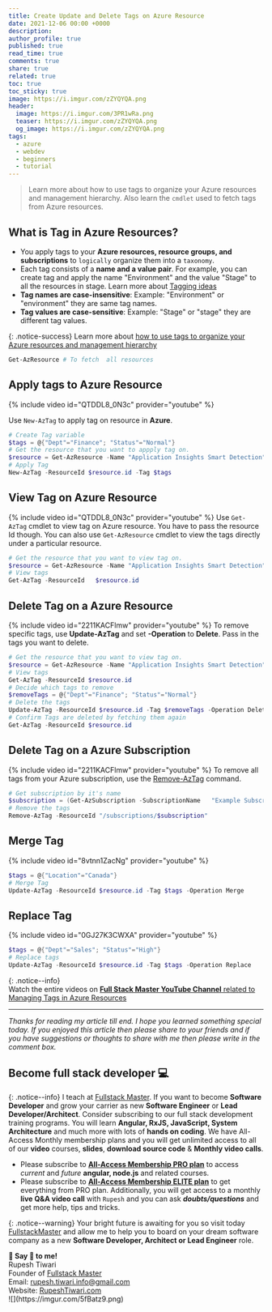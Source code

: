 ```yaml
---
title: Create Update and Delete Tags on Azure Resource
date: 2021-12-06 00:00 +0000
description:
author_profile: true
published: true
read_time: true
comments: true
share: true
related: true
toc: true
toc_sticky: true
image: https://i.imgur.com/zZYQYQA.png
header:
  image: https://i.imgur.com/3PR1wRa.png
  teaser: https://i.imgur.com/zZYQYQA.png
  og_image: https://i.imgur.com/zZYQYQA.png
tags:
  - azure
  - webdev
  - beginners
  - tutorial
---
```


> Learn more about how to use tags to organize your Azure resources and management hierarchy. Also learn the `cmdlet` used to fetch tags from Azure resources.

## What is Tag in Azure Resources?

- You apply tags to your **Azure resources, resource groups, and subscriptions** to `logically` organize them into a `taxonomy`.
- Each tag consists of a **name and a value pair**. For example, you can create tag and apply the name "Environment" and the value "Stage" to all the resources in stage. Learn more about [Tagging ideas](https://docs.microsoft.com/en-us/azure/azure-resource-manager/management/tag-resources)
- **Tag names are case-insensitive**: Example: "Environment" or "environment" they are same tag names.
- **Tag values are case-sensitive**: Example: "Stage" or "stage" they are different tag values.

{: .notice-success}
Learn more about [how to use tags to organize your Azure resources and management hierarchy](https://docs.microsoft.com/en-us/azure/azure-resource-manager/management/tag-resources)

```powershell
Get-AzResource # To fetch  all resources
```

## Apply tags to Azure Resource

{% include video id="QTDDL8_0N3c" provider="youtube" %}

Use `New-AzTag` to apply tag on resource in **Azure**.

```powershell
# Create Tag variable
$tags = @{"Dept"="Finance"; "Status"="Normal"}
# Get the resource that you want to appply tag on.
$resource = Get-AzResource -Name "Application Insights Smart Detection" -ResourceGroup AdmissionApplication
# Apply Tag
New-AzTag -ResourceId $resource.id -Tag $tags
```

## View Tag on Azure Resource

{% include video id="QTDDL8_0N3c" provider="youtube" %}
Use `Get-AzTag` cmdlet to view tag on Azure resource. You have to pass the resource Id though. You can also use `Get-AzResource` cmdlet to view the tags directly under a particular resource.

```powershell
# Get the resource that you want to view tag on.
$resource = Get-AzResource -Name "Application Insights Smart Detection" -ResourceGroup AdmissionApplicationGet-AzTag -ResourceId   $resource.id
# View tags
Get-AzTag -ResourceId   $resource.id
```

## Delete Tag on a Azure Resource

{% include video id="2211KACFlmw" provider="youtube" %}
To remove specific tags, use **Update-AzTag** and set **-Operation** to **Delete**. Pass in the tags you want to delete.

```powershell
# Get the resource that you want to view tag on.
$resource = Get-AzResource -Name "Application Insights Smart Detection" -ResourceGroup AdmissionApplication
# View tags
Get-AzTag -ResourceId $resource.id
# Decide which tags to remove
$removeTags = @{"Dept"="Finance"; "Status"="Normal"}
# Delete the tags
Update-AzTag -ResourceId $resource.id -Tag $removeTags -Operation Delete
# Confirm Tags are deleted by fetching them again
Get-AzTag -ResourceId $resource.id
```

## Delete Tag on a Azure Subscription

{% include video id="2211KACFlmw" provider="youtube" %}
To remove all tags from your Azure subscription, use the [Remove-AzTag](https://docs.microsoft.com/en-us/powershell/module/az.resources/remove-aztag) command.

```powershell
# Get subscription by it's name
$subscription = (Get-AzSubscription -SubscriptionName   "Example Subscription").Id
# Remove the tags
Remove-AzTag -ResourceId "/subscriptions/$subscription"

```

## Merge Tag

{% include video id="8vtnn1ZacNg" provider="youtube" %}

```powershell
$tags = @{"Location"="Canada"}
# Merge Tag
Update-AzTag -ResourceId $resource.id -Tag $tags -Operation Merge
```

## Replace Tag

{% include video id="0GJ27K3CWXA" provider="youtube" %}

```powershell
$tags = @{"Dept"="Sales"; "Status"="High"}
# Replace tags
Update-AzTag -ResourceId $resource.id -Tag $tags -Operation Replace
```

{: .notice--info}
<i class="fab fa-youtube" color="primary"></i> \
Watch the entire videos on [**Full Stack Master YouTube Channel** related to Managing Tags in Azure Resources](https://www.youtube.com/playlist?list=PLZed_adPqIJrUamBBcr9rYC6GFqbWK1mG)

---

_Thanks for reading my article till end. I hope you learned something special today. If you enjoyed this article then please share to your friends and if you have suggestions or thoughts to share with me then please write in the comment box._

## Become full stack developer 💻

{: .notice--info}
I teach at [Fullstack Master](https://www.fullstackmaster.net). If you want to become **Software Developer** and grow your carrier as new **Software Engineer** or **Lead Developer/Architect**. Consider subscribing to our full stack development training programs. You will learn **Angular, RxJS, JavaScript, System Architecture** and much more with lots of **hands on coding**. We have All-Access Monthly membership plans and you will get unlimited access to all of our **video** courses, **slides**, **download source code** & **Monthly video calls**.

- Please subscribe to **[All-Access Membership PRO plan](https://www.fullstackmaster.net/pro)** to access _current_ and _future_ **angular, node.js** and related courses.
- Please subscribe to **[All-Access Membership ELITE plan](https://www.fullstackmaster.net/elite)** to get everything from PRO plan. Additionally, you will get access to a monthly **live Q&A video call** with `Rupesh` and you can ask **_doubts/questions_** and get more help, tips and tricks.

{: .notice--warning}
Your bright future is awaiting for you so visit today [FullstackMaster](www.fullstackmaster.net) and allow me to help you to board on your dream software company as a new **Software Developer, Architect or Lead Engineer** role.

<div class="notice--success">
<strong>💖 Say 👋 to me!</strong>
<br>Rupesh Tiwari
<br>Founder of <a href="https://www.fullstackmaster.net">Fullstack Master </a>
<br>Email: <a href="mailto:rupesh.tiwari.info@gmail.com?subject=Hi">rupesh.tiwari.info@gmail.com</a>
<br>Website: <a href="https://www.rupeshtiwari.com">RupeshTiwari.com </a>
</div>
![](https://imgur.com/5fBatz9.png)

